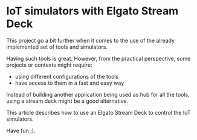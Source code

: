 # IoT simulators with Elgato Stream Deck

This project go a bit further when it comes to the use of the already implemented set of tools and simulators.

Having such tools is great. However, from the practical perspective, some projects or contexts might require:
 - using different configurations of the tools
 - have access to them in a fast and easy way

Instead of building another application being used as hub for all the tools, using a stream deck might be a good alternative.

This article describes how to use an Elgato Stream Deck to control the IoT simulators.

Have fun ;).


